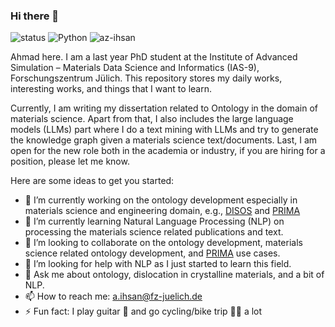 ### Hi there 👋

![status](https://img.shields.io/badge/status-up-brightgreen) ![Python](https://img.shields.io/badge/Python-%E2%99%A5%EF%B8%8F-green)  <img src="https://komarev.com/ghpvc/?username=az-ihsan" alt="az-ihsan"/>

Ahmad here. I am a last year PhD student at the Institute of Advanced Simulation – Materials Data Science and Informatics (IAS-9), Forschungszentrum Jülich. This repository stores my daily works, interesting works, and things that I want to learn. 

Currently, I am writing my dissertation related to Ontology in the domain of materials science. Apart from that, I also includes the large language models (LLMs) part where I do a text mining with LLMs and try to generate the knowledge graph given a materials science text/documents. Last, I am open for the new role both in the academia or industry, if you are hiring for a position, please let me know.


Here are some ideas to get you started:

- 🔭 I’m currently working on the ontology development especially in materials science and engineering domain, e.g., [DISOS](https://github.com/Materials-Data-Science-and-Informatics/Dislocation-Ontology-Suite) and [PRIMA](https://github.com/Materials-Data-Science-and-Informatics/MDMC-NEP-top-level-ontology)
- 🌱 I’m currently learning Natural Language Processing (NLP) on processing the materials science related publications and text.
- 👯 I’m looking to collaborate on the ontology development, materials science related ontology development, and [PRIMA](https://github.com/Materials-Data-Science-and-Informatics/MDMC-NEP-top-level-ontology) use cases. 
- 🤔 I’m looking for help with NLP as I just started to learn this field. 
- 💬 Ask me about ontology, dislocation in crystalline materials, and a bit of NLP.
- 📫 How to reach me: a.ihsan@fz-juelich.de
- ⚡ Fun fact: I play guitar 🎸  and go cycling/bike trip 🚴‍♂️ a lot

